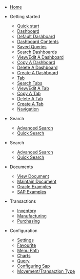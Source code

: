 - [Home](/)

- Getting started

  - [Quick start](/quickstart/)
  - [Dashboard](/dashboard/)
   - [Default Dashboard](/dashboard/?id=default-dashboard)
   - [Dashboard Contents](/dashboard/?id=dashboard-contents)
   - [Saved Queries](/dashboard/?id=saved-queries-in-dashboard)
   - [Search Dashboards](/dashboard/?id=search-dashboards)
   - [View/Edit A Dashboard](/dashboard/?id=viewedit-a-dashboard)
   - [Copy A Dashboard](/dashboard/?id=copy-a-dashboard)
   - [Delete A Dashboard](/dashboard/?id=delete-a-dashboard)
   - [Create A Dashboard](/dashboard/?id=create-a-new-dashboard)
  - [Tab](/dashboard/?id=tab)
   - [Search Tabs](/dashboard/?id=search-tabs)
   - [View/Edit A Tab](/dashboard/?id=viewedit-a-tab)
   - [Copy A Tab](/dashboard/?id=copy-a-tab)
   - [Delete A Tab](/dashboard/?id=delete-a-tab)
   - [Create A Tab](/dashboard/?id=create-a-new-tab)
  - [Navigation](/dashboard/?id=menu-list)

- Search
  - [Advanced Search](/search/)
  - [Quick Search](/search/?id=quick-search)
  
- Search
  - [Advanced Search](/search/)
  - [Quick Search](/search/?id=quick-search)
  
- Documents
  - [View Document](/document/?id=view-document)
  - [Maintain Document](/document/?id=maintain-document)
  - [Oracle Examples](/document/examples/oracle/)
  - [SAP Examples](/document/examples/sap/)

- Transactions
  - [Inventory](/transaction/?id=inventory-transactions)
  - [Manufacturing](/transaction/?id=manufacturing-transactions)
  - [Purchasing](/transaction/po/)

- Configuration
  - [Settings](/configuration/?id=settings) 
  - [Favourite](/configuration/?id=favourite)
  - [Menu Path](/configuration/?id=menu-path)
  - [Charts](/configuration/?id=charts)
  - [Query](/configuration/?id=query)
  - [Configuring Sap](/configuration/sap/?id=configuring-sap)
  - [Movement/Transaction Type](/configuration/sap/new_movement_type/)


